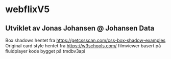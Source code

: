 
# webflixV5
Utviklet av Jonas Johansen @ Johansen Data
---------------------------------------------------
Box shadows hentet fra https://getcssscan.com/css-box-shadow-examples
Original card style hentet fra https://w3schools.com/
filmviewer basert på fluidplayer
kode bygget på tmdbv3api


